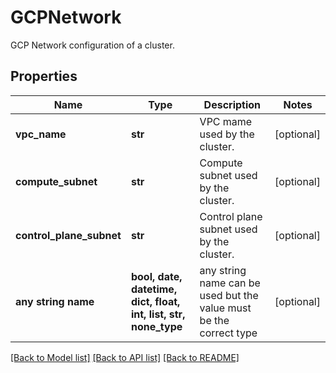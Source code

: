 # GCPNetwork

GCP Network configuration of a cluster.

## Properties
Name | Type | Description | Notes
------------ | ------------- | ------------- | -------------
**vpc_name** | **str** | VPC mame used by the cluster. | [optional] 
**compute_subnet** | **str** | Compute subnet used by the cluster. | [optional] 
**control_plane_subnet** | **str** | Control plane subnet used by the cluster. | [optional] 
**any string name** | **bool, date, datetime, dict, float, int, list, str, none_type** | any string name can be used but the value must be the correct type | [optional]

[[Back to Model list]](../README.md#documentation-for-models) [[Back to API list]](../README.md#documentation-for-api-endpoints) [[Back to README]](../README.md)


